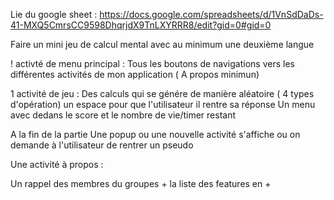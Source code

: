 Lie du google sheet : https://docs.google.com/spreadsheets/d/1VnSdDaDs-41-MXQ5CmrsCC9598DhqrjdX9TnLXYRRR8/edit?gid=0#gid=0

Faire un mini jeu de calcul mental avec au minimum une deuxième langue

! activté de menu principal : Tous les boutons de navigations vers les différentes activités de mon application ( A propos minimun)

1 activité de jeu : Des calculs qui se génére de manière aléatoire ( 4 types d'opération) un espace pour que l'utilisateur il rentre sa réponse Un menu avec dedans le score et le nombre de vie/timer restant

A la fin de la partie Une popup ou une nouvelle activité s'affiche ou on demande à l'utilisateur de rentrer un pseudo

Une activité à propos :

Un rappel des membres du groupes + la liste des features en +
